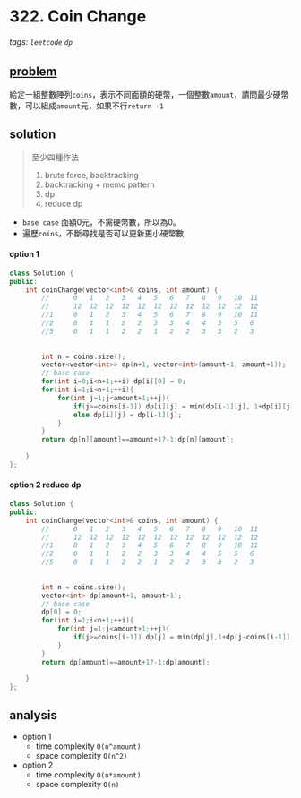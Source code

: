 # 322. Coin Change

###### tags: `leetcode` `dp`

## [problem](https://leetcode.com/problems/coin-change/)

給定一組整數陣列`coins`，表示不同面額的硬幣，一個整數`amount`，請問最少硬幣數，可以組成`amount`元，如果不行`return -1`

## solution
> 至少四種作法
> 1. brute force, backtracking
> 2. backtracking + memo pattern
> 3. dp
> 4. reduce dp

- `base case` 面額0元，不需硬幣數，所以為0。
- 遍歷`coins`，不斷尋找是否可以更新更小硬幣數

#### option 1

```c++
class Solution {
public:
    int coinChange(vector<int>& coins, int amount) {
        //      0   1   2   3   4   5   6   7   8   9   10  11
        //      12  12  12  12  12  12  12  12  12  12  12  12  
        //1     0   1   2   3   4   5   6   7   8   9   10  11
        //2     0   1   1   2   2   3   3   4   4   5   5   6
        //5     0   1   1   2   2   1   2   2   3   3   2   3
        
        
        int n = coins.size();
        vector<vector<int>> dp(n+1, vector<int>(amount+1, amount+1));
        // base case 
        for(int i=0;i<n+1;++i) dp[i][0] = 0;
        for(int i=1;i<n+1;++i){
            for(int j=1;j<amount+1;++j){
                if(j>=coins[i-1]) dp[i][j] = min(dp[i-1][j], 1+dp[i][j-coins[i-1]]);
                else dp[i][j] = dp[i-1][j];
            }
        }
        return dp[n][amount]==amount+1?-1:dp[n][amount];      
        
    }
};
```

#### option 2 reduce dp

```c++
class Solution {
public:
    int coinChange(vector<int>& coins, int amount) {
        //      0   1   2   3   4   5   6   7   8   9   10  11
        //      12  12  12  12  12  12  12  12  12  12  12  12  
        //1     0   1   2   3   4   5   6   7   8   9   10  11
        //2     0   1   1   2   2   3   3   4   4   5   5   6
        //5     0   1   1   2   2   1   2   2   3   3   2   3
        
        
        int n = coins.size();
        vector<int> dp(amount+1, amount+1);
        // base case 
        dp[0] = 0;
        for(int i=1;i<n+1;++i){
            for(int j=1;j<amount+1;++j){
                if(j>=coins[i-1]) dp[j] = min(dp[j],1+dp[j-coins[i-1]] );
            }
        }
        return dp[amount]==amount+1?-1:dp[amount];
        
    }
};
```
## analysis
- option 1
    - time complexity `O(n^amount)`
    - space complexity `O(n^2)`
- option 2 
    - time complexity `O(n*amount)`
    - space complexity `O(n)`